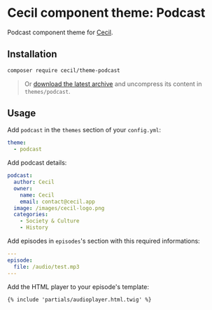 # Cecil component theme: Podcast

Podcast component theme for [Cecil](https://cecil.app).

## Installation

```bash
composer require cecil/theme-podcast
```

> Or [download the latest archive](https://github.com/Cecilapp/theme-podcast/releases/latest/) and uncompress its content in `themes/podcast`.

## Usage

Add `podcast` in the `themes` section of your `config.yml`:

```yaml
theme:
  - podcast
```

Add podcast details:

```yaml
podcast:
  author: Cecil
  owner:
    name: Cecil
    email: contact@cecil.app
  image: /images/cecil-logo.png
  categories:
    - Society & Culture
    - History
```

Add episodes in `episodes`'s section with this required informations:

```yaml
---
episode:
  file: /audio/test.mp3
---
```

Add the HTML player to your episode's template:

```twig
{% include 'partials/audioplayer.html.twig' %}
```
